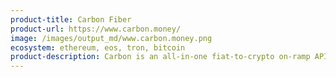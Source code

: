 ```yaml
---
product-title: Carbon Fiber
product-url: https://www.carbon.money/
image: /images/output_md/www.carbon.money.png
ecosystem: ethereum, eos, tron, bitcoin
product-description: Carbon is an all-in-one fiat-to-crypto on-ramp API to help you retain new customers effortlessly, so you can focus on building.
---
```

